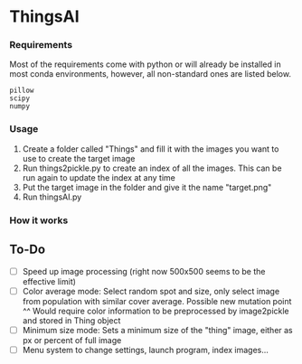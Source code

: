 # ThingsAI

### Requirements
Most of the requirements come with python or will already be installed in most conda environments, however, all non-standard ones are listed below.
```
pillow
scipy
numpy
```

### Usage
1. Create a folder called "Things" and fill it with the images you want to use to create the target image
2. Run things2pickle.py to create an index of all the images. This can be run again to update the index at any time
3. Put the target image in the folder and give it the name "target.png"
4. Run thingsAI.py

### How it works

## To-Do

- [ ] Speed up image processing (right now 500x500 seems to be the effective limit)
- [ ] Color average mode: Select random spot and size, only select image from population with similar cover average. Possible new mutation point
    ^^ Would require color information to be preprocessed by image2pickle and stored in Thing object
- [ ] Minimum size mode: Sets a minimum size of the "thing" image, either as px or percent of full image
- [ ] Menu system to change settings, launch program, index images...
